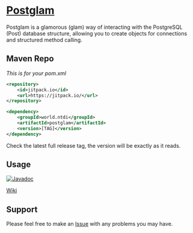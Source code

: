 # [Postglam](https://postglam.tech)
Postglam is a glamorous (glam) way of interacting with the PostgreSQL (Post) database structure, allowing you to create objects for connections and structured method calling.

## Maven Repo
*This is for your pom.xml*
```xml
<repository>
    <id>jitpack.io</id>
    <url>https://jitpack.io/</url>
</repository>
```

```xml
<dependency>
    <groupId>world.ntdi</groupId>
    <artifactId>postglam</artifactId>
    <version>[TAG]</version>
</dependency>
```
Check the latest full release tag, the version will be exactly as it reads.

## Usage
[![Javadoc](https://img.shields.io/badge/JavaDoc-Online-green)](https://docs.postglam.tech/javadoc/)

[Wiki](https://github.com/n-tdi/Postglam/wiki)

## Support
Please feel free to make an [Issue](https://github.com/n-tdi/Postglam/issues) with any problems you may have.
